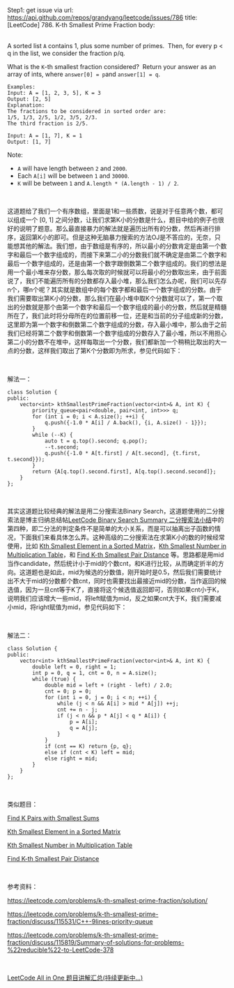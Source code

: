 Step1: get issue via url: https://api.github.com/repos/grandyang/leetcode/issues/786 
 title:[LeetCode] 786. K-th Smallest Prime Fraction 
 body:  
  

A sorted list `A` contains 1, plus some number of primes.  Then, for every p < q in the list, we consider the fraction p/q.

What is the `K`-th smallest fraction considered?  Return your answer as an array of ints, where `answer[0] = p`and `answer[1] = q`.
    
    
    Examples:
    Input: A = [1, 2, 3, 5], K = 3
    Output: [2, 5]
    Explanation:
    The fractions to be considered in sorted order are:
    1/5, 1/3, 2/5, 1/2, 3/5, 2/3.
    The third fraction is 2/5.
    
    Input: A = [1, 7], K = 1
    Output: [1, 7]
    

Note:

  * `A` will have length between `2` and `2000`.
  * Each `A[i]` will be between `1` and `30000`.
  * `K` will be between `1` and `A.length * (A.length - 1) / 2`.



 

这道题给了我们一个有序数组，里面是1和一些质数，说是对于任意两个数，都可以组成一个 [0, 1] 之间分数，让我们求第K小的分数是什么，题目中给的例子也很好的说明了题意。那么最直接暴力的解法就是遍历出所有的分数，然后再进行排序，返回第K小的即可。但是这种无脑暴力搜索的方法OJ是不答应的，无奈，只能想其他的解法。我们想，由于数组是有序的，所以最小的分数肯定是由第一个数字和最后一个数字组成的，而接下来第二小的分数我们就不确定是由第二个数字和最后一个数字组成的，还是由第一个数字跟倒数第二个数字组成的。我们的想法是用一个最小堆来存分数，那么每次取的时候就可以将最小的分数取出来，由于前面说了，我们不能遍历所有的分数都存入最小堆，那么我们怎么办呢，我们可以先存n个，哪n个呢？其实就是数组中的每个数字都和最后一个数字组成的分数。由于我们需要取出第K小的分数，那么我们在最小堆中取K个分数就可以了，第一个取出的分数就是那个由第一个数字和最后一个数字组成的最小的分数，然后就是精髓所在了，我们此时将分母所在的位置前移一位，还是和当前的分子组成新的分数，这里即为第一个数字和倒数第二个数字组成的分数，存入最小堆中，那么由于之前我们已经将第二个数字和倒数第一个数字组成的分数存入了最小堆，所以不用担心第二小的分数不在堆中，这样每取出一个分数，我们都新加一个稍稍比取出的大一点的分数，这样我们取出了第K个分数即为所求，参见代码如下：

 

解法一：
    
    
    class Solution {
    public:
        vector<int> kthSmallestPrimeFraction(vector<int>& A, int K) {
            priority_queue<pair<double, pair<int, int>>> q;
            for (int i = 0; i < A.size(); ++i) {
                q.push({-1.0 * A[i] / A.back(), {i, A.size() - 1}});
            }
            while (--K) {
                auto t = q.top().second; q.pop();
                --t.second;
                q.push({-1.0 * A[t.first] / A[t.second], {t.first, t.second}});
            }
            return {A[q.top().second.first], A[q.top().second.second]};
        }
    };

 

其实这道题比较经典的解法是用二分搜索法Binary Search，这道题使用的二分搜索法是博主归纳总结帖[LeetCode Binary Search Summary 二分搜索法小结](http://www.cnblogs.com/grandyang/p/6854825.html)中的第四种，即二分法的判定条件不是简单的大小关系，而是可以抽离出子函数的情况，下面我们来看具体怎么弄。这种高级的二分搜索法在求第K小的数的时候经常使用，比如 [Kth Smallest Element in a Sorted Matrix](http://www.cnblogs.com/grandyang/p/5727892.html)，[Kth Smallest Number in Multiplication Table](http://www.cnblogs.com/grandyang/p/8367505.html)，和 [Find K-th Smallest Pair Distance](http://www.cnblogs.com/grandyang/p/8627783.html) 等。思路都是用mid当作candidate，然后统计小于mid的个数cnt，和K进行比较，从而确定折半的方向。这道题也是如此，mid为候选的分数值，刚开始时是0.5，然后我们需要统计出不大于mid的分数都个数cnt，同时也需要找出最接近mid的分数，当作返回的候选值，因为一旦cnt等于K了，直接将这个候选值返回即可，否则如果cnt小于K，说明我们应该增大一些mid，将left赋值为mid，反之如果cnt大于K，我们需要减小mid，将right赋值为mid，参见代码如下：

 

解法二：
    
    
    class Solution {
    public:
        vector<int> kthSmallestPrimeFraction(vector<int>& A, int K) {
            double left = 0, right = 1;
            int p = 0, q = 1, cnt = 0, n = A.size();
            while (true) {
                double mid = left + (right - left) / 2.0;
                cnt = 0; p = 0;
                for (int i = 0, j = 0; i < n; ++i) {
                    while (j < n && A[i] > mid * A[j]) ++j;
                    cnt += n - j;
                    if (j < n && p * A[j] < q * A[i]) {
                        p = A[i];
                        q = A[j];
                    }
                }
                if (cnt == K) return {p, q};
                else if (cnt < K) left = mid;
                else right = mid;
            }
        }
    };

 

类似题目：

[Find K Pairs with Smallest Sums](http://www.cnblogs.com/grandyang/p/5653127.html)

[Kth Smallest Element in a Sorted Matrix](http://www.cnblogs.com/grandyang/p/5727892.html)

[Kth Smallest Number in Multiplication Table](http://www.cnblogs.com/grandyang/p/8367505.html)

[Find K-th Smallest Pair Distance](http://www.cnblogs.com/grandyang/p/8627783.html)

 

参考资料：

<https://leetcode.com/problems/k-th-smallest-prime-fraction/solution/>

<https://leetcode.com/problems/k-th-smallest-prime-fraction/discuss/115531/C++-9lines-priority-queue>

<https://leetcode.com/problems/k-th-smallest-prime-fraction/discuss/115819/Summary-of-solutions-for-problems-%22reducible%22-to-LeetCode-378>

 

[LeetCode All in One 题目讲解汇总(持续更新中...)](http://www.cnblogs.com/grandyang/p/4606334.html) 
